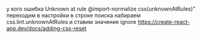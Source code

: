 у кого ошибка Unknown at rule @import-normalize css(unknownAtRules)"
переходим в настройки в строке поиска набираем css.lint.unknownAtRules
и ставим значение ignore
https://create-react-app.dev/docs/adding-css-reset
